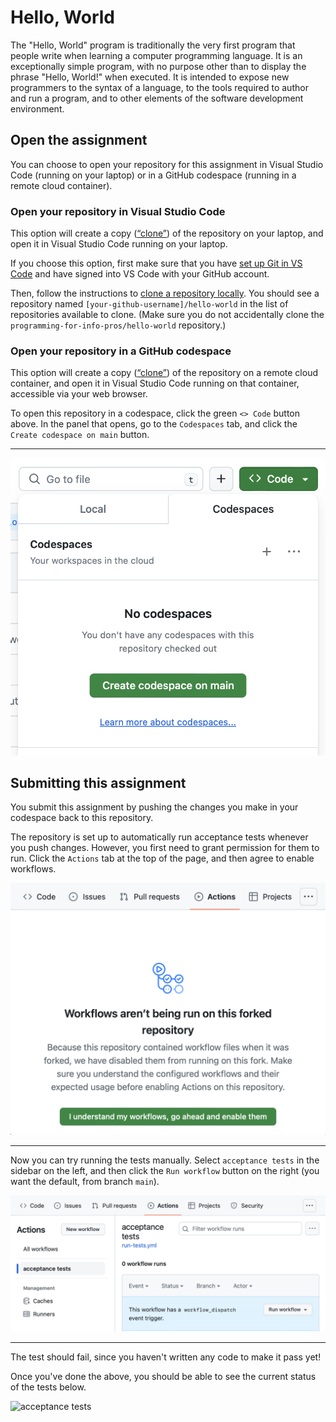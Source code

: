 # Hello, World

The "Hello, World" program is traditionally the very first program
that people write when learning a computer programming
language. It is an exceptionally simple program, with no purpose other
than to display the phrase "Hello, World!" when executed. It is
intended to expose new programmers to the syntax of a language, to the
tools required to author and run a program, and to other elements of
the software development environment.

## Open the assignment

You can choose to open your repository for this assignment in Visual
Studio Code (running on your laptop) or in a GitHub codespace (running
in a remote cloud container).

### Open your repository in Visual Studio Code

This option will create a copy ([“clone”][clone]) of the repository on
your laptop, and open it in Visual Studio Code running on your laptop.

If you choose this option, first make sure that you have [set up Git
in VS Code][setup] and have signed into VS Code with your GitHub
account.

Then, follow the instructions to [clone a repository
locally][local]. You should see a repository named
`[your-github-username]/hello-world` in the list of repositories
available to clone. (Make sure you do not accidentally clone the
`programming-for-info-pros/hello-world` repository.)

[clone]: https://docs.github.com/en/get-started/learning-about-github/github-glossary#clone
[setup]: https://code.visualstudio.com/docs/sourcecontrol/intro-to-git#_set-up-git-in-vs-code
[local]: https://code.visualstudio.com/docs/sourcecontrol/intro-to-git#_clone-a-repository-locally

### Open your repository in a GitHub codespace

This option will create a copy ([“clone”][clone]) of the repository on
a remote cloud container, and open it in Visual Studio Code running on
that container, accessible via your web browser.

To open this repository in a codespace, click the green `<> Code` button
above. In the panel that opens, go to the `Codespaces` tab, and click the
`Create codespace on main` button.

---

![Screenshot showing the button to create a codespace](img/create-codespace.png)

## Submitting this assignment

You submit this assignment by pushing the changes you make in your
codespace back to this repository.

The repository is set up to automatically run acceptance tests
whenever you push changes. However, you first need to grant permission
for them to run. Click the `Actions` tab at the top of the page, and
then agree to enable workflows.

![Screenshot showing how to enable acceptance tests](img/enable-workflows.png)

---

Now you can try running the tests manually. Select `acceptance tests`
in the sidebar on the left, and then click the `Run workflow` button
on the right (you want the default, from branch `main`).

![Screenshot showing how to run acceptance tests](img/run-tests.png)

---

The test should fail, since you haven't written any code to make it
pass yet!

Once you've done the above, you should be able to see the current
status of the tests below.

![acceptance tests](../../actions/workflows/run-tests.yml/badge.svg)

<!-- Local Variables: -->
<!-- jinx-local-words: "codespace" -->
<!-- End: -->

